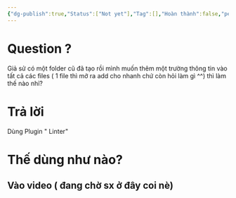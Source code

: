 ```yaml
---
{"dg-publish":true,"Status":["Not yet"],"Tag":[],"Hoàn thành":false,"permalink":"/Haiha's Sharing Ideal/Hướng dẫn dùng linter để thêm hàng loạt properties vào các files mới trong obsidian/","dgPassFrontmatter":true,"noteIcon":"2","created":"2023-12-21T17:04:19.213+07:00","updated":"2023-12-29T11:01:38.000+07:00"}
---
```



# Question ?

Giả sử có một folder cũ đã tạo rồi mình muốn thêm một trường thông tin vào tất cả các files ( 1 file thì mở ra add cho nhanh chứ còn hỏi làm gì ^^) thì làm thế nào nhỉ?

# Trả lời
Dùng Plugin " Linter"

# Thế dùng như nào?


## Vào video ( đang chờ sx ở đây coi nè)
